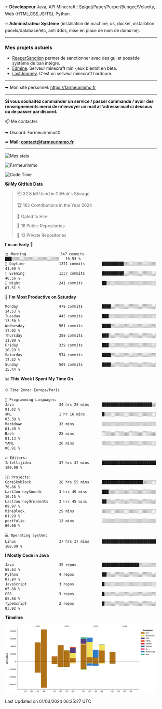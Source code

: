 ⭐ **Développeur** Java, API Minecraft : Spigot/Paper/Purpur/Bungee/Velocity, Web (HTML,CSS,JS/TS), Python.

⭐ **Administrateur Système** (installation de machine, os, docker, installation panels/database/etc, anti ddos, mise en place de nom de domaine).

---

### Mes projets actuels
- [ReaperSanction](https://www.spigotmc.org/resources/reapersanction.89580/) permet de sanctionner avec des gui et possède système de ban intégré.
- [Edmine](https://edmine.net). Serveur minecraft mini-jeux bientôt en bêta.
- [LastJourney](https://lastjourney.fr). C'est un serveur minecraft hardcore.

---

➥ Mon site personnel: https://farmeurimmo.fr

---

**Si vous souhaitez commander un service / passer commande / avoir des renseignements merci de m'envoyer un mail à l'adresse mail ci dessous ou de passer par discord.**

📫 Me contacter:
 
   ➥ Discord: Farmeurimmo#0
   
   ➥ **Mail: contact@farmeurimmo.fr**

---

![Mes stats](https://github-readme-stats.farmeurimmo.fr/api?username=Farmeurimmo&count_private=true&show_icons=true&theme=radical)

<img src="https://komarev.com/ghpvc/?username=Farmeurimmo" alt="Farmeurimmo" />

<!--START_SECTION:waka-->
![Code Time](http://img.shields.io/badge/Code%20Time-1%2C213%20hrs%2047%20mins-blue)

**🐱 My GitHub Data** 

> 📦 32.8 kB Used in GitHub's Storage 
 > 
> 🏆 163 Contributions in the Year 2024
 > 
> 💼 Opted to Hire
 > 
> 📜 16 Public Repositories 
 > 
> 🔑 13 Private Repositories 
 > 
**I'm an Early 🐤** 

```text
🌞 Morning                347 commits         ███░░░░░░░░░░░░░░░░░░░░░░   10.53 % 
🌆 Daytime                1371 commits        ██████████░░░░░░░░░░░░░░░   41.60 % 
🌃 Evening                1337 commits        ██████████░░░░░░░░░░░░░░░   40.56 % 
🌙 Night                  241 commits         ██░░░░░░░░░░░░░░░░░░░░░░░   07.31 % 
```
📅 **I'm Most Productive on Saturday** 

```text
Monday                   479 commits         ████░░░░░░░░░░░░░░░░░░░░░   14.53 % 
Tuesday                  445 commits         ███░░░░░░░░░░░░░░░░░░░░░░   13.50 % 
Wednesday                561 commits         ████░░░░░░░░░░░░░░░░░░░░░   17.02 % 
Thursday                 389 commits         ███░░░░░░░░░░░░░░░░░░░░░░   11.80 % 
Friday                   339 commits         ███░░░░░░░░░░░░░░░░░░░░░░   10.29 % 
Saturday                 574 commits         ████░░░░░░░░░░░░░░░░░░░░░   17.42 % 
Sunday                   509 commits         ████░░░░░░░░░░░░░░░░░░░░░   15.44 % 
```


📊 **This Week I Spent My Time On** 

```text
🕑︎ Time Zone: Europe/Paris

💬 Programming Languages: 
Java                     34 hrs 28 mins      ███████████████████████░░   91.62 % 
XML                      1 hr 16 mins        █░░░░░░░░░░░░░░░░░░░░░░░░   03.39 % 
Markdown                 33 mins             ░░░░░░░░░░░░░░░░░░░░░░░░░   01.49 % 
Bash                     25 mins             ░░░░░░░░░░░░░░░░░░░░░░░░░   01.13 % 
YAML                     20 mins             ░░░░░░░░░░░░░░░░░░░░░░░░░   00.91 % 

🔥 Editors: 
Intellijidea             37 hrs 37 mins      █████████████████████████   100.00 % 

🐱‍💻 Projects: 
CoreSkyblock             28 hrs 55 mins      ███████████████████░░░░░░   76.86 % 
LastJourneySounds        3 hrs 49 mins       ███░░░░░░░░░░░░░░░░░░░░░░   10.15 % 
LastJourneyOrnaments     3 hrs 45 mins       ██░░░░░░░░░░░░░░░░░░░░░░░   09.97 % 
MineBlock                29 mins             ░░░░░░░░░░░░░░░░░░░░░░░░░   01.29 % 
portfolio                13 mins             ░░░░░░░░░░░░░░░░░░░░░░░░░   00.60 % 

💻 Operating System: 
Linux                    37 hrs 37 mins      █████████████████████████   100.00 % 
```

**I Mostly Code in Java** 

```text
Java                     35 repos            █████████████████░░░░░░░░   68.63 % 
Python                   4 repos             ██░░░░░░░░░░░░░░░░░░░░░░░   07.84 % 
JavaScript               3 repos             █░░░░░░░░░░░░░░░░░░░░░░░░   05.88 % 
CSS                      3 repos             █░░░░░░░░░░░░░░░░░░░░░░░░   05.88 % 
TypeScript               2 repos             █░░░░░░░░░░░░░░░░░░░░░░░░   03.92 % 
```



**Timeline**

![Lines of Code chart](https://raw.githubusercontent.com/Farmeurimmo/Farmeurimmo/main/assets/bar_graph.png)


 Last Updated on 01/03/2024 06:25:27 UTC
<!--END_SECTION:waka-->
